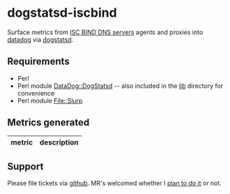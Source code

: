 # dogstatsd-iscbind

Surface metrics from [ISC BIND DNS servers](https://www.isc.org/downloads/bind/)
agents and proxies into [datadog](https://www.datadoghq.com/) via
[dogstatsd](http://docs.datadoghq.com/guides/dogstatsd/).

## Requirements

* Perl
* Perl module [DataDog::DogStatsd](https://github.com/binary-com/dogstatsd-perl) 
  -- also included in the [lib](lib) directory for convenience
* Perl module [File::Slurp](https://metacpan.org/pod/File::Slurp)

## Metrics generated

| metric				| description 						|
| ----					| ----							|


## Support

Please file tickets via [github](https://github.com/fini-net/dogstatsd-iscbind/issues).
MR's welcomed whether I [plan to do it](TODO.md) or not.
